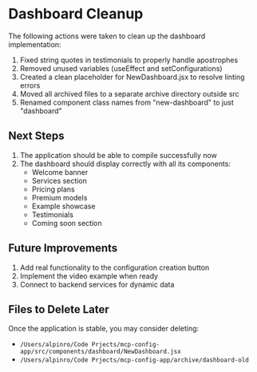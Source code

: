 # Dashboard Cleanup

The following actions were taken to clean up the dashboard implementation:

1. Fixed string quotes in testimonials to properly handle apostrophes
2. Removed unused variables (useEffect and setConfigurations)
3. Created a clean placeholder for NewDashboard.jsx to resolve linting errors
4. Moved all archived files to a separate archive directory outside src
5. Renamed component class names from "new-dashboard" to just "dashboard"

## Next Steps

1. The application should be able to compile successfully now
2. The dashboard should display correctly with all its components:
   - Welcome banner
   - Services section
   - Pricing plans
   - Premium models
   - Example showcase
   - Testimonials
   - Coming soon section

## Future Improvements

1. Add real functionality to the configuration creation button
2. Implement the video example when ready
3. Connect to backend services for dynamic data

## Files to Delete Later

Once the application is stable, you may consider deleting:
- `/Users/alpinro/Code Prjects/mcp-config-app/src/components/dashboard/NewDashboard.jsx`
- `/Users/alpinro/Code Prjects/mcp-config-app/archive/dashboard-old`
